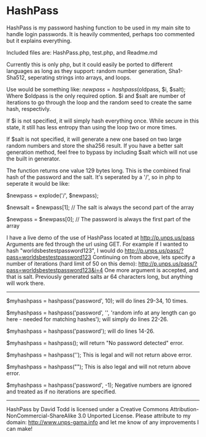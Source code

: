 HashPass
========

HashPass is my password hashing function to be used in my main site to handle login passwords. 
It is heavily commented, perhaps too commented but it explains everything.

Included files are: HashPass.php, test.php, and Readme.md

Currently this is only php, but it could easily be ported to different languages as long as they support: 
random number generation, Sha1-Sha512, seperating strings into arrays, and loops. 

Use would be something like: $newpass = hashpass($oldpass, $i, $salt); Where $oldpass is the only required option.
$i and $salt are number of iterations to go through the loop and the random seed to create the same hash, respectivly.

If $i is not specified, it will simply hash everything once. While secure in this state, 
it still has less entropy than using the loop two or more times. 

If $salt is not specified, it will generate a new one based on two large random numbers and store the sha256 result.
If you have a better salt generation method, feel free to bypass by including $salt which will not use the built in generator.

The function returns one value 129 bytes long. This is the combined final hash of the password and the salt.
It's seperated by a '/', so in php to seperate it would be like:

$newpass = explode('/', $newpass);

$newsalt = $newpass[1]; // The salt is always the second part of the array

$newpass = $newpass[0]; // The password is always the first part of the array

I have a live demo of the use of HashPass located at http://p.unps.us/pass Arguments are fed through the url using GET.
For example if I wanted to hash "worldsbestestpassword123", I would do http://p.unps.us/pass/?pass=worldsbestestpassword123
Continuing on from above, lets specify a number of iterations (hard limit of 50 on this demo): http://p.unps.us/pass/?pass=worldsbestestpassword123&i=4
One more argument is accepted, and that is salt. Previously generated salts ar 64 characters long, but anything will work there. 

------------------------------------
$myhashpass = hashpass('password', 10); will do lines 29-34, 10 times.

$myhashpass = hashpass('password', '', 'random info at any length can go here - needed for matching hashes'); will simply do lines 22-26.

$myhashpass = hashpass('password'); will do lines 14-26.

$myhashpass = hashpass(); will return "No password detected" error.

$myhashpass = hashpass(''); This is legal and will not return above error.

$myhashpass = hashpass(""); This is also legal and will not return above error.

$myhashpass = hashpass('password', -1); Negative numbers are ignored and treated as if no iterations are specified.

------------------

HashPass by David Todd is licensed under a Creative Commons Attribution-NonCommercial-ShareAlike 3.0 Unported License.
Please attribute to my domain: http://www.unps-gama.info and let me know of any improvements I can make!
